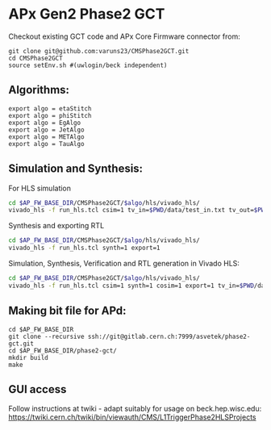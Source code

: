 # APx Gen2 Phase2 GCT

Checkout existing GCT code and APx Core Firmware connector from:
```
git clone git@github.com:varuns23/CMSPhase2GCT.git
cd CMSPhase2GCT
source setEnv.sh #(uwlogin/beck independent)
```
## Algorithms:
```
export algo = etaStitch  
export algo = phiStitch 
export algo = EgAlgo
export algo = JetAlgo
export algo = METAlgo
export algo = TauAlgo
```

## Simulation and Synthesis:

For HLS simulation
```bash
cd $AP_FW_BASE_DIR/CMSPhase2GCT/$algo/hls/vivado_hls/
vivado_hls -f run_hls.tcl csim=1 tv_in=$PWD/data/test_in.txt tv_out=$PWD/data/test_out.txt tv_ref=$PWD/data/test_out_ref.txt
```

Synthesis and exporting RTL
```bash
cd $AP_FW_BASE_DIR/CMSPhase2GCT/$algo/hls/vivado_hls/
vivado_hls -f run_hls.tcl synth=1 export=1

```
Simulation, Synthesis, Verification and RTL generation in Vivado HLS:
```bash
cd $AP_FW_BASE_DIR/CMSPhase2GCT/$algo/hls/vivado_hls/
vivado_hls -f run_hls.tcl csim=1 synth=1 cosim=1 export=1 tv_in=$PWD/data/test_in.txt tv_out=$PWD/data/test_out.txt tv_ref=$PWD/data/test_out_ref.txt
```

## Making bit file for APd:
```
cd $AP_FW_BASE_DIR
git clone --recursive ssh://git@gitlab.cern.ch:7999/asvetek/phase2-gct.git
cd $AP_FW_BASE_DIR/phase2-gct/
mkdir build
make
```

## GUI access
 
Follow instructions at twiki - adapt suitably for usage on beck.hep.wisc.edu:
https://twiki.cern.ch/twiki/bin/viewauth/CMS/L1TriggerPhase2HLSProjects
